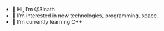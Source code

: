 - 👋 Hi, I’m @3lnath
- 👀 I’m interested in new technologies, programming, space.
- 🌱 I’m currently learning C++

<!---
3lnath/3lnath is a ✨ special ✨ repository because its `README.md` (this file) appears on your GitHub profile.
You can click the Preview link to take a look at your changes.
--->
